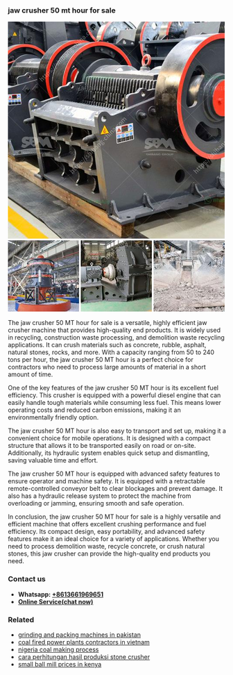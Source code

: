 <h3>jaw crusher 50 mt hour for sale</h3><img src='1706773290.jpg' alt=''><p>The jaw crusher 50 MT hour for sale is a versatile, highly efficient jaw crusher machine that provides high-quality end products. It is widely used in recycling, construction waste processing, and demolition waste recycling applications. It can crush materials such as concrete, rubble, asphalt, natural stones, rocks, and more. With a capacity ranging from 50 to 240 tons per hour, the jaw crusher 50 MT hour is a perfect choice for contractors who need to process large amounts of material in a short amount of time.</p><p>One of the key features of the jaw crusher 50 MT hour is its excellent fuel efficiency. This crusher is equipped with a powerful diesel engine that can easily handle tough materials while consuming less fuel. This means lower operating costs and reduced carbon emissions, making it an environmentally friendly option.</p><p>The jaw crusher 50 MT hour is also easy to transport and set up, making it a convenient choice for mobile operations. It is designed with a compact structure that allows it to be transported easily on road or on-site. Additionally, its hydraulic system enables quick setup and dismantling, saving valuable time and effort.</p><p>The jaw crusher 50 MT hour is equipped with advanced safety features to ensure operator and machine safety. It is equipped with a retractable remote-controlled conveyor belt to clear blockages and prevent damage. It also has a hydraulic release system to protect the machine from overloading or jamming, ensuring smooth and safe operation.</p><p>In conclusion, the jaw crusher 50 MT hour for sale is a highly versatile and efficient machine that offers excellent crushing performance and fuel efficiency. Its compact design, easy portability, and advanced safety features make it an ideal choice for a variety of applications. Whether you need to process demolition waste, recycle concrete, or crush natural stones, this jaw crusher can provide the high-quality end products you need.</p><h3>Contact us</h3><ul><li><strong>Whatsapp:&nbsp;<a href="https://wa.me/8613661969651">+8613661969651</a></strong></li><li><a href="https://swt.shibang-china.com/?git&amp;zhl&amp;jaw crusher 50 mt hour for sale"><strong>Online Service(chat now)</strong></a></li></ul><h3>Related</h3><ul><li><a href='grinding and packing machines in pakistan.md'>grinding and packing machines in pakistan</a></li><li><a href='coal fired power plants contractors in vietnam.md'>coal fired power plants contractors in vietnam</a></li><li><a href='nigeria coal making process.md'>nigeria coal making process</a></li><li><a href='cara perhitungan hasil produksi stone crusher.md'>cara perhitungan hasil produksi stone crusher</a></li><li><a href='small ball mill prices in kenya.md'>small ball mill prices in kenya</a></li></ul>